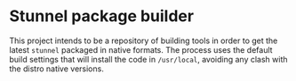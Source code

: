 # Stunnel package builder

This project intends to be a repository of building tools in order to get the latest `stunnel` packaged in native formats. The process uses the default build settings that will install the code in `/usr/local`, avoiding any clash with the distro native versions.

